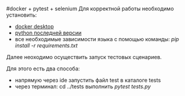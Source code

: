 #docker + pytest + selenium
Для корректной работы необходимо установить:
- [docker desktop](https://www.docker.com/products/docker-desktop/)
- [python последней версии](https://www.python.org/downloads/)
- все необходимые зависимости языка с помощью команды: *pip install -r requirements.txt*

Далее неоходимо осуществить запуск тестовых сценариев.

Для этого есть два способа:
- напрямую через ide запустить файл test в каталоге tests
- через терминал: cd ../tests выполнить *pytest tests.py* 